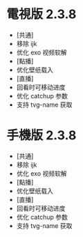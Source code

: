 # 電視版 2.3.8

* [共通]
* 移除 ijk
* 优化 exo 视频软解
* [點播]
* 优化壁纸载入
* [直播]
* 回看时可移动进度
* 优化 catchup 参数
* 支持 tvg-name 获取

# 手機版 2.3.8

* [共通]
* 移除 ijk
* 优化 exo 视频软解
* [點播]
* 优化壁纸载入
* [直播]
* 回看时可移动进度
* 优化 catchup 参数
* 支持 tvg-name 获取